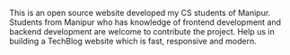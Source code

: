 This is an open source website developed my CS students of Manipur. Students from Manipur who has knowledge of frontend development and backend development are welcome to contribute the project. Help us in building a TechBlog website which is fast, responsive and modern.
